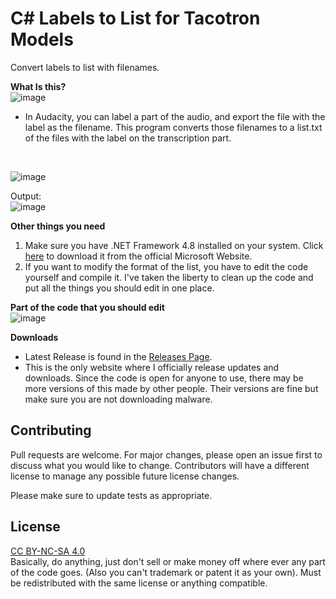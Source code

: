 # C# Labels to List for Tacotron Models

Convert labels to list with filenames. 

**What Is this?** <br/>
![image](https://user-images.githubusercontent.com/75120879/150434047-b95eed98-fb55-4da0-a1c4-f10b26aa5598.png)
- In Audacity, you can label a part of the audio, and export the file with the label as the filename. This program converts those filenames to a list.txt of the files with the label on the transcription part.

<br/>

![image](https://user-images.githubusercontent.com/75120879/150434005-dee99594-8625-4777-b7ff-854342d44150.png)

Output: <br/>
![image](https://user-images.githubusercontent.com/75120879/150434925-dc8aa6cb-5be0-4bea-a1cf-fc267c168619.png)

**Other things you need**
1. Make sure you have .NET Framework 4.8 installed on your system. Click [here](https://dotnet.microsoft.com/en-us/download/dotnet-framework/net48) to download it from  the official Microsoft Website.
2. If you want to modify the format of the list, you have to edit the code yourself and compile it. I've taken the liberty to clean up the code and put all the things you should edit in one place.

**Part of the code that you should edit**<br/>
![image](https://user-images.githubusercontent.com/75120879/150433937-5cebde13-245f-4baa-87ae-d2d7c5919e1a.png)

**Downloads**

- Latest Release is found in the [Releases Page](https://github.com/NoThrottle/CommsBot/releases).
- This is the only website where I officially release updates and downloads. Since the code is open for anyone to use, there may be more versions of this made by other people. Their versions are fine but make sure you are not downloading malware.

## Contributing
Pull requests are welcome. For major changes, please open an issue first to discuss what you would like to change. Contributors will have a different license to manage any possible future license changes.

Please make sure to update tests as appropriate.

## License
[CC BY-NC-SA 4.0](https://creativecommons.org/licenses/by-nc-sa/4.0/)<br/>
Basically, do anything, just don't sell or make money off where ever any part of the code goes. (Also you can't trademark or patent it as your own). Must be redistributed with the same license or anything compatible.
